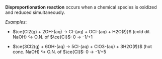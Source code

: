 **Disproportionation reaction** occurs when a chemical species is <span class="hi-green">oxidized and reduced simultaneously</span>.

*Examples*:
- $\ce{Cl2(g) + 2OH-(aq) → Cl-(aq) + OCl-(aq) + H2O(ℓ)}$ (cold dil. NaOH)
  ↪ O.N. of $\ce{Cl}$: 0 → -1/+1
  
- $\ce{3Cl2(g) + 6OH-(aq) → 5Cl-(aq) + ClO3-(aq) + 3H2O(ℓ)}$ (hot conc. NaOH)
  ↪ O.N. of $\ce{Cl}$: 0 → -1/+5
